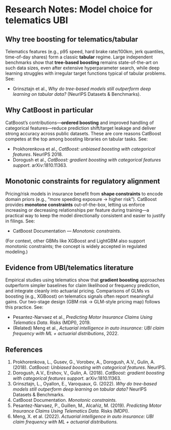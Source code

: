 # Research Notes: Model choice for telematics UBI

## Why tree boosting for telematics/tabular
Telematics features (e.g., p95 speed, hard brake rate/100km, jerk quantiles, time-of-day shares) form a classic **tabular** regime. Large independent benchmarks show that **tree-based boosting** remains state-of-the-art on such data sizes, even after extensive hyperparameter search, while deep learning struggles with irregular target functions typical of tabular problems. See:  
- Grinsztajn et al., *Why do tree-based models still outperform deep learning on tabular data?* (NeurIPS Datasets & Benchmarks).

## Why CatBoost in particular
CatBoost’s contributions—**ordered boosting** and improved handling of categorical features—reduce prediction shift/target leakage and deliver strong accuracy across public datasets. These are core reasons CatBoost competes at the top among boosting libraries on tabular tasks. See:  
- Prokhorenkova et al., *CatBoost: unbiased boosting with categorical features*. NeurIPS 2018.  
- Dorogush et al., *CatBoost: gradient boosting with categorical features support*. arXiv:1810.11363.

## Monotonic constraints for regulatory alignment
Pricing/risk models in insurance benefit from **shape constraints** to encode domain priors (e.g., “more speeding exposure → higher risk”). CatBoost provides **monotone constraints** out-of-the-box, letting us enforce increasing or decreasing relationships per feature during training—a practical way to keep the model directionally consistent and easier to justify in filings. See:  
- CatBoost Documentation — *Monotonic constraints*.

(For context, other GBMs like XGBoost and LightGBM also support monotonic constraints; the concept is widely accepted in regulated modeling.)

## Evidence from UBI/telematics literature
Empirical studies using telematics show that **gradient boosting** approaches outperform simpler baselines for claim likelihood or frequency prediction, and integrate cleanly into actuarial pricing. Comparisons of GLMs vs boosting (e.g., XGBoost) on telematics signals often report meaningful gains. Our two-stage design (GBM risk → GLM-style pricing map) follows this practice. See:  
- Pesantez-Narvaez et al., *Predicting Motor Insurance Claims Using Telematics Data*. Risks (MDPI), 2019.  
- (Related) Meng et al., *Actuarial intelligence in auto insurance: UBI claim frequency with ML + actuarial distributions*, 2022.

## References
1. Prokhorenkova, L., Gusev, G., Vorobev, A., Dorogush, A.V., Gulin, A. (2018). *CatBoost: Unbiased boosting with categorical features.* NeurIPS.  
2. Dorogush, A.V., Ershov, V., Gulin, A. (2018). *CatBoost: gradient boosting with categorical features support.* arXiv:1810.11363.  
3. Grinsztajn, L., Oyallon, E., Varoquaux, G. (2022). *Why do tree-based models still outperform deep learning on tabular data?* NeurIPS Datasets & Benchmarks.  
4. CatBoost Documentation. *Monotonic constraints.*  
5. Pesantez-Narvaez, P., Guillen, M., Alcañiz, M. (2019). *Predicting Motor Insurance Claims Using Telematics Data.* Risks (MDPI).  
6. Meng, X. et al. (2022). *Actuarial intelligence in auto insurance: UBI claim frequency with ML + actuarial distributions.*
